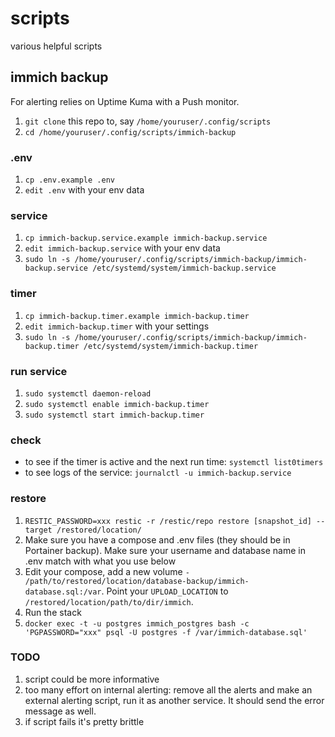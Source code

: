 # scripts

various helpful scripts

## immich backup

For alerting relies on Uptime Kuma with a Push monitor.

1. `git clone` this repo to, say `/home/youruser/.config/scripts`
2. `cd /home/youruser/.config/scripts/immich-backup`

### .env

1. `cp .env.example .env`
2. `edit .env` with your env data

### service

1. `cp immich-backup.service.example immich-backup.service`
2. `edit immich-backup.service` with your env data
3. `sudo ln -s /home/youruser/.config/scripts/immich-backup/immich-backup.service /etc/systemd/system/immich-backup.service`

### timer

1. `cp immich-backup.timer.example immich-backup.timer`
2. `edit immich-backup.timer` with your settings
3. `sudo ln -s /home/youruser/.config/scripts/immich-backup/immich-backup.timer /etc/systemd/system/immich-backup.timer`

### run service

1. `sudo systemctl daemon-reload`
2. `sudo systemctl enable immich-backup.timer`
3. `sudo systemctl start immich-backup.timer`

### check

- to see if the timer is active and the next run time: `systemctl list0timers`
- to see logs of the service: `journalctl -u immich-backup.service`

### restore

1. `RESTIC_PASSWORD=xxx restic -r /restic/repo restore [snapshot_id] --target /restored/location/`
2. Make sure you have a compose and .env files (they should be in Portainer backup). Make sure your username and database name in .env match with what you use below
3. Edit your compose, add a new volume `- /path/to/restored/location/database-backup/immich-database.sql:/var`. Point your `UPLOAD_LOCATION` to `/restored/location/path/to/dir/immich`.
4. Run the stack
5. `docker exec -t -u postgres immich_postgres bash -c 'PGPASSWORD="xxx" psql -U postgres -f /var/immich-database.sql'`

### TODO

1. script could be more informative
2. too many effort on internal alerting: remove all the alerts and make an external alerting script, run it as another service. It should send the error message as well.
3. if script fails it's pretty brittle
